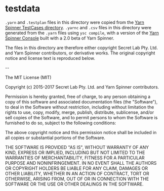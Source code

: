 # testdata

`.yarn` and `.testplan` files in this directory were copied from the
[Yarn Spinner TestCases directory](https://github.com/YarnSpinnerTool/YarnSpinner/tree/develop/Tests/TestCases).
`.yarnc` and `.csv` files in this directory were generated from the `.yarn`
files using `ysc compile`, with a version of the
[Yarn Spinner Console](https://github.com/YarnSpinnerTool/YarnSpinner-Console)
built with a 2.0 beta of Yarn Spinner.

The files in this directory are therefore either copyright Secret Lab Pty. Ltd.
and Yarn Spinner contributors, or derivative works. The original copyright
notice and license text is reproduced below.

--

The MIT License (MIT)

Copyright (c) 2015-2017 Secret Lab Pty. Ltd. and Yarn Spinner contributors.

Permission is hereby granted, free of charge, to any person obtaining a copy of this software and associated documentation files (the "Software"), to deal in the Software without restriction, including without limitation the rights to use, copy, modify, merge, publish, distribute, sublicense, and/or sell copies of the Software, and to permit persons to whom the Software is furnished to do so, subject to the following conditions:

The above copyright notice and this permission notice shall be included in all copies or substantial portions of the Software.

THE SOFTWARE IS PROVIDED "AS IS", WITHOUT WARRANTY OF ANY KIND, EXPRESS OR IMPLIED, INCLUDING BUT NOT LIMITED TO THE WARRANTIES OF MERCHANTABILITY, FITNESS FOR A PARTICULAR PURPOSE AND NONINFRINGEMENT. IN NO EVENT SHALL THE AUTHORS OR COPYRIGHT HOLDERS BE LIABLE FOR ANY CLAIM, DAMAGES OR OTHER LIABILITY, WHETHER IN AN ACTION OF CONTRACT, TORT OR OTHERWISE, ARISING FROM, OUT OF OR IN CONNECTION WITH THE SOFTWARE OR THE USE OR OTHER DEALINGS IN THE SOFTWARE.
